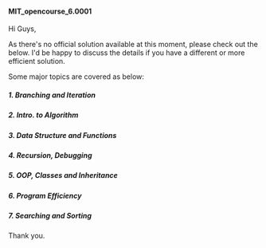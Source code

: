#### MIT_opencourse_6.0001
Hi Guys,

As there's no official solution available at this moment, please check out the below. I'd be happy to discuss the details if you have a different or more efficient solution. 

Some major topics are covered as below:

##### 1. Branching and Iteration
##### 2. Intro. to Algorithm
##### 3. Data Structure and Functions
##### 4. Recursion, Debugging
##### 5. OOP, Classes and Inheritance
##### 6. Program Efficiency
##### 7. Searching and Sorting

Thank you. 
